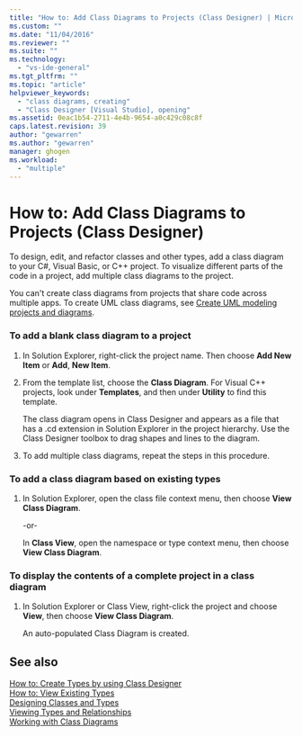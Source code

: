 ```yaml
---
title: "How to: Add Class Diagrams to Projects (Class Designer) | Microsoft Docs"
ms.custom: ""
ms.date: "11/04/2016"
ms.reviewer: ""
ms.suite: ""
ms.technology: 
  - "vs-ide-general"
ms.tgt_pltfrm: ""
ms.topic: "article"
helpviewer_keywords: 
  - "class diagrams, creating"
  - "Class Designer [Visual Studio], opening"
ms.assetid: 0eac1b54-2711-4e4b-9654-a0c429c08c8f
caps.latest.revision: 39
author: "gewarren"
ms.author: "gewarren"
manager: ghogen
ms.workload: 
  - "multiple"
---
```

# How to: Add Class Diagrams to Projects (Class Designer)
To design, edit, and refactor classes and other types, add a class diagram to your C#, Visual Basic, or C++ project. To visualize different parts of the code in a project, add multiple class diagrams to the project.  
  
You can't create class diagrams from projects that share code across multiple apps. To create UML class diagrams, see [Create UML modeling projects and diagrams](../../modeling/create-uml-modeling-projects-and-diagrams.md).  
  
### To add a blank class diagram to a project  
  
1.  In Solution Explorer, right-click the project name. Then choose **Add New Item** or **Add**, **New Item**.  
  
2.  From the template list, choose the **Class Diagram**. For Visual C++ projects, look under **Templates**, and then under **Utility** to find this template.  
  
     The class diagram opens in Class Designer and appears as a file that has a .cd extension in Solution Explorer in the project hierarchy. Use the Class Designer toolbox to drag shapes and lines to the diagram.  
  
3.  To add multiple class diagrams, repeat the steps in this procedure.  
  
### To add a class diagram based on existing types  
  
1.  In Solution Explorer, open the class file context menu, then choose **View Class Diagram**.  
  
     -or-  
  
     In **Class View**, open the namespace or type context menu, then choose **View Class Diagram**.  
  
### To display the contents of a complete project in a class diagram  
  
1.  In Solution Explorer or Class View, right-click the project and choose **View**, then choose **View Class Diagram**.

     An auto-populated Class Diagram is created.  
  
## See also
[How to: Create Types by using Class Designer](how-to-create-types.md)   
[How to: View Existing Types](how-to-view-existing-types.md)   
[Designing Classes and Types](designing-classes-and-types.md)   
[Viewing Types and Relationships](viewing-types-and-relationships.md)   
[Working with Class Diagrams](working-with-class-diagrams.md)